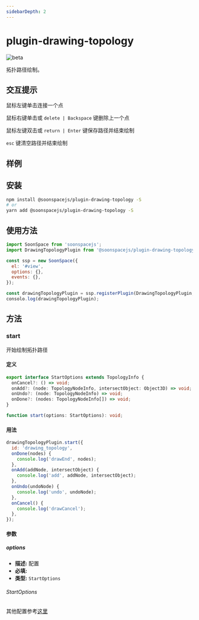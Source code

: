 ```yaml
---
sidebarDepth: 2
---
```


# plugin-drawing-topology

![beta](https://img.shields.io/npm/v/@soonspacejs/plugin-drawing-topology/latest.svg)

拓扑路径绘制。

## 交互提示

鼠标左键单击连接一个点

鼠标右键单击或 `delete | Backspace` 键删除上一个点

鼠标左键双击或 `return | Enter` 键保存路径并结束绘制

`esc` 键清空路径并结束绘制

## 样例

<Docs-Iframe src="plugin/drawingTopology.html" />

## 安装

```bash
npm install @soonspacejs/plugin-drawing-topology -S
# or
yarn add @soonspacejs/plugin-drawing-topology -S
```

## 使用方法

```js {2,10}
import SoonSpace from 'soonspacejs';
import DrawingTopologyPlugin from '@soonspacejs/plugin-drawing-topology';

const ssp = new SoonSpace({
  el: '#view',
  options: {},
  events: {},
});

const drawingTopologyPlugin = ssp.registerPlugin(DrawingTopologyPlugin, 'drawTopologyPlugin');
consolo.log(drawingTopologyPlugin);
```

## 方法

### start

开始绘制拓扑路径

#### 定义

```ts
export interface StartOptions extends TopologyInfo {
  onCancel?: () => void;
  onAdd?: (node: TopologyNodeInfo, intersectObject: Object3D) => void;
  onUndo?: (node: TopologyNodeInfo) => void;
  onDone?: (nodes: TopologyNodeInfo[]) => void;
}

function start(options: StartOptions): void;
```

#### 用法

```js
drawingTopologyPlugin.start({
  id: 'drawing_topology',
  onDone(nodes) {
    console.log('drawEnd', nodes);
  },
  onAdd(addNode, intersectObject) {
    console.log('add', addNode, intersectObject);
  },
  onUndo(undoNode) {
    console.log('undo', undoNode);
  },
  onCancel() {
    console.log('drawCancel');
  },
});
```

#### 参数

##### options

- **描述:** 配置
- **必填:** <Base-RequireIcon :isRequire="true"/>
- **类型:** `StartOptions`

###### StartOptions

<Docs-Table 
    :data="[
      {
        prop: 'onDone', desc: '绘制完成的回调函数', type: 'function(nodes: TopologyNodeInfo[]){}', require: false, default: ''
      },
      {
        prop: 'onAdd', desc: '添加 node 回调函数', type: 'function(node: TopologyNodeInfo, intersectObject: Object3D){}', require: false, default: ''
      },
      {
        prop: 'onUndo', desc: '撤销 node 回调函数', type: 'function(node: TopologyNodeInfo[]){}', require: false, default: ''
      },
      {
        prop: 'onCancel', desc: '取消绘制的回调函数', type: 'function(){}', require: false, default: ''
      }
    ]"
/>

其他配置参考[这里](../api/topology.html#topologyinfo)
